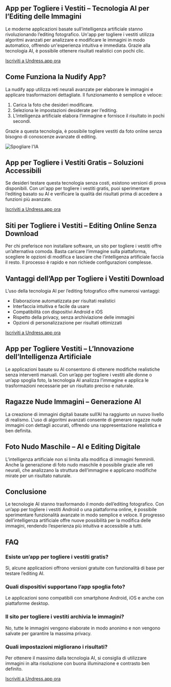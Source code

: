 <h2>App per Togliere i Vestiti – Tecnologia AI per l’Editing delle Immagini</h2>

Le moderne applicazioni basate sull’intelligenza artificiale stanno rivoluzionando l’editing fotografico. Un'app per togliere i vestiti utilizza algoritmi avanzati per analizzare e modificare le immagini in modo automatico, offrendo un'esperienza intuitiva e immediata. Grazie alla tecnologia AI, è possibile ottenere risultati realistici con pochi clic.

<a href="http://undress.app/ref/gb-it">Iscriviti a Undress.app ora</a>

<h2>Come Funziona la Nudify App?</h2>

La nudify app utilizza reti neurali avanzate per elaborare le immagini e applicare trasformazioni dettagliate. Il funzionamento è semplice e veloce:

1. Carica la foto che desideri modificare.
2. Seleziona le impostazioni desiderate per l’editing.
3. L’intelligenza artificiale elabora l’immagine e fornisce il risultato in pochi secondi.

Grazie a questa tecnologia, è possibile togliere vestiti da foto online senza bisogno di conoscenze avanzate di editing.

<img src="https://cloth-off.ai/wp-content/uploads/2025/02/photo_2025-02-04_17-37-06.jpg" alt="Spogliare l'IA">

<h2>App per Togliere i Vestiti Gratis – Soluzioni Accessibili</h2>

Se desideri testare questa tecnologia senza costi, esistono versioni di prova disponibili. Con un'app per togliere i vestiti gratis, puoi sperimentare l’editing basato su AI e verificare la qualità dei risultati prima di accedere a funzioni più avanzate.

<a href="http://undress.app/ref/gb-it">Iscriviti a Undress.app ora</a>

<h2>Siti per Togliere i Vestiti – Editing Online Senza Download</h2>

Per chi preferisce non installare software, un sito per togliere i vestiti offre un’alternativa comoda. Basta caricare l’immagine sulla piattaforma, scegliere le opzioni di modifica e lasciare che l’intelligenza artificiale faccia il resto. Il processo è rapido e non richiede configurazioni complesse.

<h2>Vantaggi dell’App per Togliere i Vestiti Download</h2>

L’uso della tecnologia AI per l’editing fotografico offre numerosi vantaggi:

- Elaborazione automatizzata per risultati realistici
- Interfaccia intuitiva e facile da usare
- Compatibilità con dispositivi Android e iOS
- Rispetto della privacy, senza archiviazione delle immagini
- Opzioni di personalizzazione per risultati ottimizzati

<a href="http://undress.app/ref/gb-it">Iscriviti a Undress.app ora</a>

<h2>App per Togliere Vestiti – L’Innovazione dell’Intelligenza Artificiale</h2>

Le applicazioni basate su AI consentono di ottenere modifiche realistiche senza interventi manuali. Con un’app per togliere i vestiti alle donne o un’app spoglia foto, la tecnologia AI analizza l’immagine e applica le trasformazioni necessarie per un risultato preciso e naturale.

<h2>Ragazze Nude Immagini – Generazione AI</h2>

La creazione di immagini digitali basate sull’AI ha raggiunto un nuovo livello di realismo. L'uso di algoritmi avanzati consente di generare ragazze nude immagini con dettagli accurati, offrendo una rappresentazione realistica e ben definita.

<h2>Foto Nudo Maschile – AI e Editing Digitale</h2>

L’intelligenza artificiale non si limita alla modifica di immagini femminili. Anche la generazione di foto nudo maschile è possibile grazie alle reti neurali, che analizzano la struttura dell’immagine e applicano modifiche mirate per un risultato naturale.

<h2>Conclusione</h2>

Le tecnologie AI stanno trasformando il mondo dell’editing fotografico. Con un’app per togliere i vestiti Android o una piattaforma online, è possibile sperimentare funzionalità avanzate in modo semplice e veloce. Il progresso dell’intelligenza artificiale offre nuove possibilità per la modifica delle immagini, rendendo l’esperienza più intuitiva e accessibile a tutti.

<h2>FAQ</h2>

<h3>Esiste un’app per togliere i vestiti gratis?</h3>

Sì, alcune applicazioni offrono versioni gratuite con funzionalità di base per testare l’editing AI.

<h3>Quali dispositivi supportano l’app spoglia foto?</h3>

Le applicazioni sono compatibili con smartphone Android, iOS e anche con piattaforme desktop.

<h3>Il sito per togliere i vestiti archivia le immagini?</h3>

No, tutte le immagini vengono elaborate in modo anonimo e non vengono salvate per garantire la massima privacy.

<h3>Quali impostazioni migliorano i risultati?</h3>

Per ottenere il massimo dalla tecnologia AI, si consiglia di utilizzare immagini in alta risoluzione con buona illuminazione e contrasto ben definito.

<a href="http://undress.app/ref/gb-it">Iscriviti a Undress.app ora</a>
